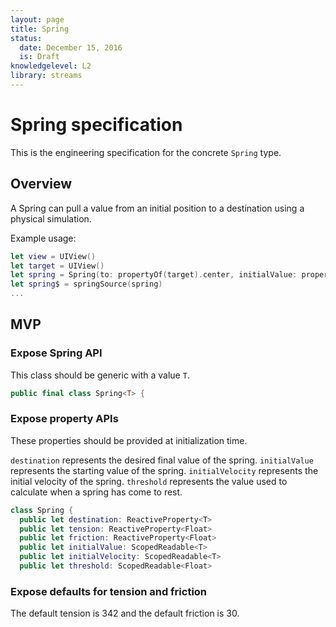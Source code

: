 ```yaml
---
layout: page
title: Spring
status:
  date: December 15, 2016
  is: Draft
knowledgelevel: L2
library: streams
---
```


# Spring specification

This is the engineering specification for the concrete `Spring` type.

## Overview

A Spring can pull a value from an initial position to a destination using a physical simulation.

Example usage:

```swift
let view = UIView()
let target = UIView()
let spring = Spring(to: propertyOf(target).center, initialValue: propertyOf(view).center)
let spring$ = springSource(spring)
...
```

## MVP

### Expose Spring API

This class should be generic with a value `T`.

```swift
public final class Spring<T> {
```

### Expose property APIs

These properties should be provided at initialization time.

`destination` represents the desired final value of the spring. `initialValue` represents the
starting value of the spring. `initialVelocity` represents the initial velocity of the spring.
`threshold` represents the value used to calculate when a spring has come to rest.

```swift
class Spring {
  public let destination: ReactiveProperty<T>
  public let tension: ReactiveProperty<Float>
  public let friction: ReactiveProperty<Float>
  public let initialValue: ScopedReadable<T>
  public let initialVelocity: ScopedReadable<T>
  public let threshold: ScopedReadable<Float>
```

### Expose defaults for tension and friction

The default tension is 342 and the default friction is 30.
